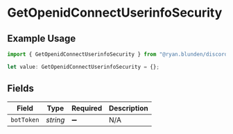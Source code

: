 # GetOpenidConnectUserinfoSecurity

## Example Usage

```typescript
import { GetOpenidConnectUserinfoSecurity } from "@ryan.blunden/discord/models/operations";

let value: GetOpenidConnectUserinfoSecurity = {};
```

## Fields

| Field              | Type               | Required           | Description        |
| ------------------ | ------------------ | ------------------ | ------------------ |
| `botToken`         | *string*           | :heavy_minus_sign: | N/A                |